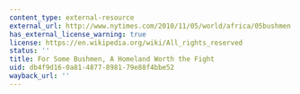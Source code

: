 ```yaml
---
content_type: external-resource
external_url: http://www.nytimes.com/2010/11/05/world/africa/05bushmen.html?pagewanted=all
has_external_license_warning: true
license: https://en.wikipedia.org/wiki/All_rights_reserved
status: ''
title: For Some Bushmen, A Homeland Worth the Fight
uid: db4f9d16-0a81-4877-8981-79e88f4bbe52
wayback_url: ''
---
```

